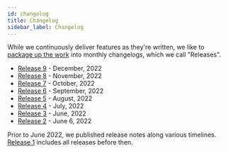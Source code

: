 ```yaml
---
id: changelog
title: Changelog
sidebar_label: Changelog
---
```


While we continuously deliver features as they're written, we like to
[package up the work](https://blog.darklang.com/darklang-release-schedule/)
into monthly changelogs, which we call "Releases".

- [Release 9](changelog/release-8.md) - December, 2022
- [Release 8](changelog/release-8.md) - November, 2022
- [Release 7](changelog/release-7.md) - October, 2022
- [Release 6](changelog/release-6.md) - September, 2022
- [Release 5](changelog/release-5.md) - August, 2022
- [Release 4](changelog/release-4.md) - July, 2022
- [Release 3](changelog/release-3.md) - June, 2022
- [Release 2](changelog/release-2.md) - June 6, 2022

Prior to June 2022, we published release notes along various timelines.
[Release 1](changelog/release-1.md) includes all releases before then.

